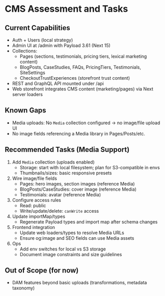 # CMS Assessment and Tasks

## Current Capabilities
- Auth + Users (local strategy)
- Admin UI at /admin with Payload 3.61 (Next 15)
- Collections:
  - Pages (sections, testimonials, pricing tiers, lexical marketing content)
  - BlogPosts, CaseStudies, FAQs, PricingTiers, Testimonials, SiteSettings
  - CheckoutTrustExperiences (storefront trust content)
- REST and GraphQL API mounted under /api
- Web storefront integrates CMS content (marketing/pages) via Next server loaders

## Known Gaps
- Media uploads: No `Media` collection configured → no image/file upload UI
- No image fields referencing a Media library in Pages/Posts/etc.

## Recommended Tasks (Media Support)
1. Add `Media` collection (uploads enabled)
   - Storage: start with local filesystem; plan for S3-compatible in envs
   - Thumbnails/sizes: basic responsive presets
2. Wire image/file fields
   - Pages: hero images, section images (reference Media)
   - BlogPosts/CaseStudies: cover image (reference Media)
   - Testimonials: avatar (reference Media)
3. Configure access rules
   - Read: public
   - Write/update/delete: `canWrite` access
4. Update importMap/types
   - Regenerate Payload types and import map after schema changes
5. Frontend integration
   - Update web loaders/types to resolve Media URLs
   - Ensure og:image and SEO fields can use Media assets
6. Ops
   - Add env switches for local vs S3 storage
   - Document image constraints and size guidelines

## Out of Scope (for now)
- DAM features beyond basic uploads (transformations, metadata taxonomy)
